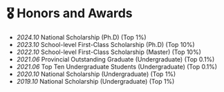 # 🎖 Honors and Awards
- *2024.10* National Scholarship (Ph.D) (Top 1%)
- *2023.10* School-level First-Class Scholarship (Ph.D) (Top 10%)
- *2022.10* School-level First-Class Scholarship (Master) (Top 10%)
- *2021.06* Provincial Outstanding Graduate (Undergraduate) (Top 0.1%)
- *2021.06* Top Ten Undergraduate Students (Undergraduate) (Top 0.1%)
- *2020.10* National Scholarship (Undergraduate) (Top 1%)
- *2019.10* National Scholarship (Undergraduate) (Top 1%)